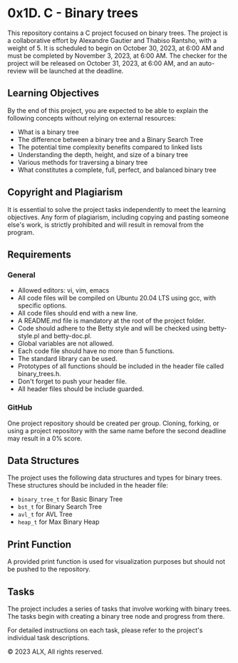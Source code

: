 # 0x1D. C - Binary trees

This repository contains a C project focused on binary trees. The project is a collaborative effort by Alexandre Gautier and Thabiso Rantsho, with a weight of 5. It is scheduled to begin on October 30, 2023, at 6:00 AM and must be completed by November 3, 2023, at 6:00 AM. The checker for the project will be released on October 31, 2023, at 6:00 AM, and an auto-review will be launched at the deadline.

## Learning Objectives

By the end of this project, you are expected to be able to explain the following concepts without relying on external resources:

- What is a binary tree
- The difference between a binary tree and a Binary Search Tree
- The potential time complexity benefits compared to linked lists
- Understanding the depth, height, and size of a binary tree
- Various methods for traversing a binary tree
- What constitutes a complete, full, perfect, and balanced binary tree

## Copyright and Plagiarism

It is essential to solve the project tasks independently to meet the learning objectives. Any form of plagiarism, including copying and pasting someone else's work, is strictly prohibited and will result in removal from the program.

## Requirements

### General

- Allowed editors: vi, vim, emacs
- All code files will be compiled on Ubuntu 20.04 LTS using gcc, with specific options.
- All code files should end with a new line.
- A README.md file is mandatory at the root of the project folder.
- Code should adhere to the Betty style and will be checked using betty-style.pl and betty-doc.pl.
- Global variables are not allowed.
- Each code file should have no more than 5 functions.
- The standard library can be used.
- Prototypes of all functions should be included in the header file called binary_trees.h.
- Don't forget to push your header file.
- All header files should be include guarded.

### GitHub

One project repository should be created per group. Cloning, forking, or using a project repository with the same name before the second deadline may result in a 0% score.

## Data Structures

The project uses the following data structures and types for binary trees. These structures should be included in the header file:

- `binary_tree_t` for Basic Binary Tree
- `bst_t` for Binary Search Tree
- `avl_t` for AVL Tree
- `heap_t` for Max Binary Heap

## Print Function

A provided print function is used for visualization purposes but should not be pushed to the repository.

## Tasks

The project includes a series of tasks that involve working with binary trees. The tasks begin with creating a binary tree node and progress from there.

For detailed instructions on each task, please refer to the project's individual task descriptions.

© 2023 ALX, All rights reserved.
